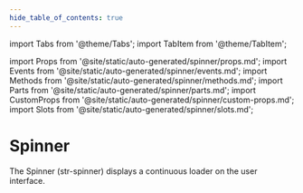 ```yaml
---
hide_table_of_contents: true
---
```

import Tabs from '@theme/Tabs';
import TabItem from '@theme/TabItem';

import Props from '@site/static/auto-generated/spinner/props.md';
import Events from '@site/static/auto-generated/spinner/events.md';
import Methods from '@site/static/auto-generated/spinner/methods.md';
import Parts from '@site/static/auto-generated/spinner/parts.md';
import CustomProps from '@site/static/auto-generated/spinner/custom-props.md';
import Slots from '@site/static/auto-generated/spinner/slots.md';



# Spinner

The Spinner (str-spinner) displays a continuous loader on the user interface.

  
<Props />
<Events />
<Methods />
<Parts />
<CustomProps />
<Slots />